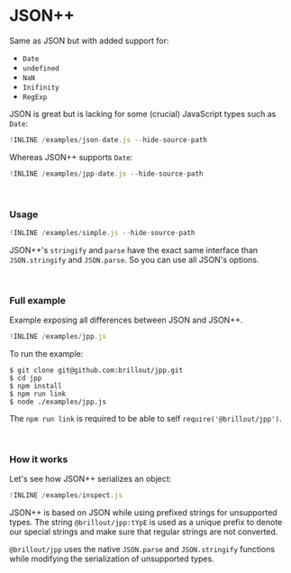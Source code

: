 # JSON++

Same as JSON but with added support for:
 - `Date`
 - `undefined`
 - `NaN`
 - `Inifinity`
 - `RegExp`

JSON is great but is lacking for some (crucial) JavaScript types such as `Date`:

~~~js
!INLINE /examples/json-date.js --hide-source-path
~~~

Whereas JSON++ supports `Date`:

~~~js
!INLINE /examples/jpp-date.js --hide-source-path
~~~

<br/>

### Usage

~~~js
!INLINE /examples/simple.js --hide-source-path
~~~

JSON++'s `stringify` and `parse` have the exact same interface than `JSON.stringify` and `JSON.parse`.
So you can use all JSON's options.

<br/>

### Full example

Example exposing all differences between JSON and JSON++.

~~~js
!INLINE /examples/jpp.js
~~~

To run the example:

~~~shell
$ git clone git@github.com:brillout/jpp.git
$ cd jpp
$ npm install
$ npm run link
$ node ./examples/jpp.js
~~~

The `npm run link` is required to be able to self `require('@brillout/jpp')`.

<br/>

### How it works

Let's see how JSON++ serializes an object:

~~~js
!INLINE /examples/inspect.js
~~~

JSON++ is based on JSON while using prefixed strings for unsupported types.
The string `@brillout/jpp:tYpE` is used as a unique prefix to denote our special strings and make sure that regular strings are not converted.

`@brillout/jpp` uses the native `JSON.parse` and `JSON.stringify` functions while modifying the serialization of unsupported types.
